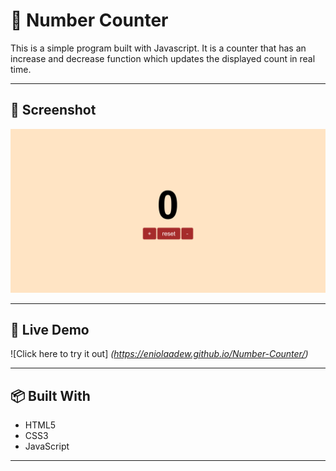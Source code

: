 # 📝 Number Counter

This is a simple program built with Javascript. It is a counter that has an increase and decrease function which updates the displayed count in real time.

---

## 📸 Screenshot

![Screenshot](/images/desktop%20screenshot.png)

---

## 🚀 Live Demo

![Click here to try it out]
*(https://eniolaadew.github.io/Number-Counter/)*

---

## 📦 Built With

- HTML5
- CSS3
- JavaScript

---
